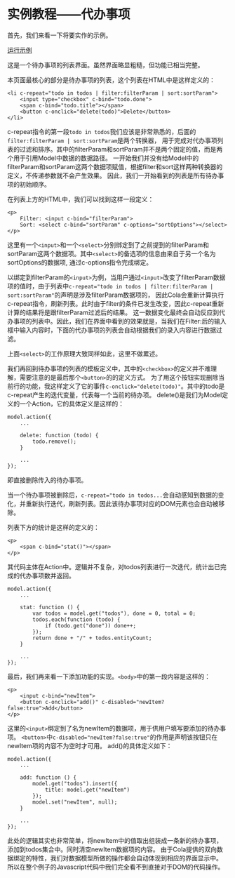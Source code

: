 # 实例教程——代办事项

首先，我们来看一下将要实作的示例。

<a href="/examples/tutorial/todo.html" target="_blank" c-widget="button; class:blue">运行示例</a>

这是一个待办事项的列表界面。虽然界面略显粗糙，但功能已相当完整。

本页面最核心的部分是待办事项的列表，这个列表在HTML中是这样定义的：
```
<li c-repeat="todo in todos | filter:filterParam | sort:sortParam">
	<input type="checkbox" c-bind="todo.done">
	<span c-bind="todo.title"></span>
	<button c-onclick="delete(todo)">Delete</button>
</li>
```

c-repeat指令的第一段`todo in todos`我们应该是非常熟悉的，后面的`filter:filterParam | sort:sortParam`是两个转换器，
用于完成对代办事项列表的过滤和排序。其中的filterParam和sortParam并不是两个固定的值，而是两个用于引用Model中数据的数据路径。
一开始我们并没有给Model中的filterParam和sortParam这两个数据项赋值，根据filter和sort这样两种转换器的定义，不传递参数就不会产生效果。
因此，我们一开始看到的列表是所有待办事项的初始顺序。

在列表上方的HTML中，我们可以找到这样一段定义：
```
<p>
	Filter: <input c-bind="filterParam">
	Sort: <select c-bind="sortParam" c-options="sortOptions"></select>
</p>
```

这里有一个`<input>`和一个`<select>`分别绑定到了之前提到的filterParam和sortParam这两个数据项。其中`<select>`的备选项的信息由来自于另一个名为sortOptions的数据项,
通过c-options指令完成绑定。

以绑定到filterParam的`<input>`为例，当用户通过`<input>`改变了filterParam数据项的值时，由于列表中`c-repeat="todo in todos | filter:filterParam | sort:sortParam"`的声明是涉及filterParam数据项的，
因此Cola会重新计算执行c-repeat指令，刷新列表。此时由于filter的条件已发生改变，因此c-repeat重新计算的结果将是跟filterParam过滤后的结果。
这一数据变化最终会自动反应到代办事项的列表中。因此，我们在界面中看到的效果就是，当我们在Filter:后的输入框中输入内容时，下面的代办事项的列表会自动根据我们的录入内容进行数据过滤。

上面`<select>`的工作原理大致同样如此，这里不做累述。

我们再回到待办事项的列表的模板定义中，其中的`<checkbox>`的定义并不难理解，需要注意的是最后那个`<button>`的的定义方式。
为了用这个按钮实现删除当前行的功能，我这样定义了它的事件`c-onclick="delete(todo)"`。其中的todo是c-repeat产生的迭代变量，代表每一个当前的待办项。
delete()是我们为Model定义的一个Action，它的具体定义是这样的：
```
model.action({
	...
	
	delete: function (todo) {
		todo.remove();
	}
	
	...
});
```

即直接删除传入的待办事项。

当一个待办事项被删除后，`c-repeat="todo in todos...`会自动感知到数据的变化，并重新执行迭代，刷新列表。因此该待办事项对应的DOM元素也会自动被移除。

列表下方的统计是这样的定义的：
```
<p>
	<span c-bind="stat()"></span>
</p>
```

其代码主体在Action中。逻辑并不复杂，对todos列表进行一次迭代，统计出已完成的代办事项数并返回。
```
model.action({
	...
	
	stat: function () {
		var todos = model.get("todos"), done = 0, total = 0;
		todos.each(function (todo) {
			if (todo.get("done")) done++;
		});
		return done + "/" + todos.entityCount;
	}
	
	...
});
```

最后，我们再来看一下添加功能的实现。`<body>`中的第一段内容是这样的：
```
<p>
	<input c-bind="newItem">
	<button c-onclick="add()" c-disabled="newItem?false:true">Add</button>
</p>
```

这里的`<input>`绑定到了名为newItem的数据项，用于供用户填写要添加的待办事项。
`<button>`中`c-disabled="newItem?false:true"`的作用是声明该按钮只在newItem项的内容不为空时才可用。
add()的具体定义如下：
```
model.action({
	...
	
	add: function () {
		model.get("todos").insert({
			title: model.get("newItem")
		});
		model.set("newItem", null);
	}
	
	...
});
```

此处的逻辑其实也非常简单，将newItem中的值取出组装成一条新的待办事项，添加到todos集合中。同时清空newItem数据项的内容。
由于Cola提供的双向数据绑定的特性，我们对数据模型所做的操作都会自动体现到相应的界面显示中。
所以在整个例子的Javascript代码中我们完全看不到直接对于DOM的代码操作。